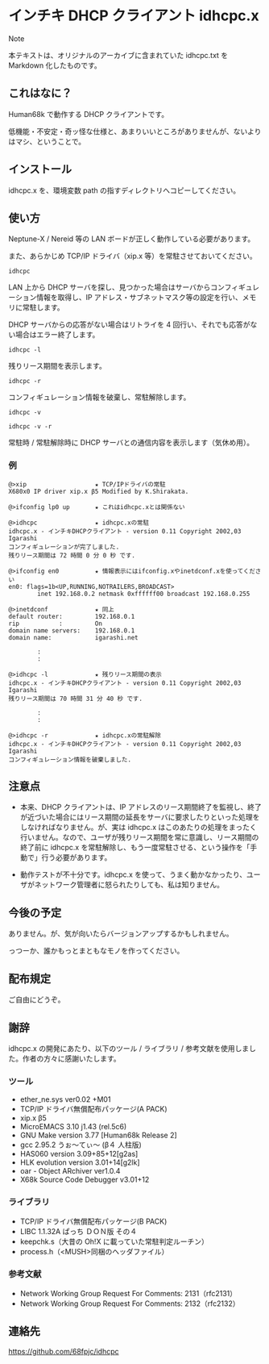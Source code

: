 # インチキ DHCP クライアント idhcpc.x

> [!NOTE]
> 本テキストは、オリジナルのアーカイブに含まれていた idhcpc.txt を Markdown 化したものです。

## これはなに？

Human68k で動作する DHCP クライアントです。

低機能・不安定・奇ッ怪な仕様と、あまりいいところがありませんが、ないよりはマシ、ということで。

## インストール

idhcpc.x を、環境変数 path の指すディレクトリへコピーしてください。

## 使い方

Neptune-X / Nereid 等の LAN ボードが正しく動作している必要があります。

また、あらかじめ TCP/IP ドライバ（xip.x 等）を常駐させておいてください。

```
idhcpc
```

LAN 上から DHCP サーバを探し、見つかった場合はサーバからコンフィギュレーション情報を取得し、IP アドレス・サブネットマスク等の設定を行い、メモリに常駐します。

DHCP サーバからの応答がない場合はリトライを 4 回行い、それでも応答がない場合はエラー終了します。

```
idhcpc -l
```

残りリース期間を表示します。

```
idhcpc -r
```

コンフィギュレーション情報を破棄し、常駐解除します。

```
idhcpc -v
```

```
idhcpc -v -r
```

常駐時 / 常駐解除時に DHCP サーバとの通信内容を表示します（気休め用）。

### 例

```
@>xip                   ★ TCP/IPドライバの常駐
X680x0 IP driver xip.x β5 Modified by K.Shirakata.

@>ifconfig lp0 up       ★ これはidhcpc.xとは関係ない

@>idhcpc                ★ idhcpc.xの常駐
idhcpc.x - インチキDHCPクライアント - version 0.11 Copyright 2002,03 Igarashi
コンフィギュレーションが完了しました.
残りリース期間は 72 時間 0 分 0 秒 です.

@>ifconfig en0          ★ 情報表示にはifconfig.xやinetdconf.xを使ってください
en0: flags=1b<UP,RUNNING,NOTRAILERS,BROADCAST>
        inet 192.168.0.2 netmask 0xffffff00 broadcast 192.168.0.255

@>inetdconf             ★ 同上
default router:         192.168.0.1
rip           :         On
domain name servers:    192.168.0.1
domain name:            igarashi.net

        :
        :

@>idhcpc -l             ★ 残りリース期間の表示
idhcpc.x - インチキDHCPクライアント - version 0.11 Copyright 2002,03 Igarashi
残りリース期間は 70 時間 31 分 40 秒 です.

        :
        :

@>idhcpc -r             ★ idhcpc.xの常駐解除
idhcpc.x - インチキDHCPクライアント - version 0.11 Copyright 2002,03 Igarashi
コンフィギュレーション情報を破棄しました.
```

## 注意点

- 本来、DHCP クライアントは、IP アドレスのリース期間終了を監視し、終了が近づいた場合にはリース期間の延長をサーバに要求したりといった処理をしなければなりません。が、実は idhcpc.x はこのあたりの処理をまったく行いません。なので、ユーザが残りリース期間を常に意識し、リース期間の終了前に idhcpc.x を常駐解除し、もう一度常駐させる、という操作を「手動で」行う必要があります。

- 動作テストが不十分です。idhcpc.x を使って、うまく動かなかったり、ユーザがネットワーク管理者に怒られたりしても、私は知りません。

## 今後の予定

ありません。が、気が向いたらバージョンアップするかもしれません。

っつーか、誰かもっとまともなモノを作ってください。

## 配布規定

ご自由にどうぞ。

## 謝辞

idhcpc.x の開発にあたり、以下のツール / ライブラリ / 参考文献を使用しました。作者の方々に感謝いたします。

### ツール

- ether_ne.sys ver0.02 +M01
- TCP/IP ドライバ無償配布パッケージ(A PACK)
- xip.x β5
- MicroEMACS 3.10 j1.43 (rel.5c6)
- GNU Make version 3.77 [Human68k Release 2]
- gcc 2.95.2 うぉ～てぃ～ (β４ 人柱版)
- HAS060 version 3.09+85+12[g2as]
- HLK evolution version 3.01+14[g2lk]
- oar - Object ARchiver ver1.0.4
- X68k Source Code Debugger v3.01+12

### ライブラリ

- TCP/IP ドライバ無償配布パッケージ(B PACK)
- LIBC 1.1.32A ぱっち ＤＯＮ版 その４
- keepchk.s（大昔の Oh!X に載っていた常駐判定ルーチン）
- process.h（&lt;MUSH&gt;同梱のヘッダファイル）

### 参考文献

- Network Working Group Request For Comments: 2131（rfc2131）
- Network Working Group Request For Comments: 2132（rfc2132）

## 連絡先

https://github.com/68fpjc/idhcpc
